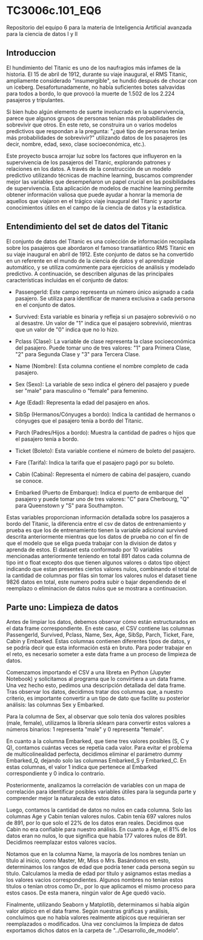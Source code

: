 # TC3006c.101_EQ6
Repositorio del equipo 6 para la materia de Inteligencia Artificial avanzada para la ciencia de datos I y II
## Introduccion
El hundimiento del Titanic es uno de los naufragios más infames de la historia. El 15 de abril de 1912, durante su viaje inaugural, el RMS Titanic, ampliamente considerado "insumergible", se hundió después de chocar con un iceberg. Desafortunadamente, no había suficientes botes salvavidas para todos a bordo, lo que provocó la muerte de 1.502 de los 2.224 pasajeros y tripulantes.

Si bien hubo algún elemento de suerte involucrado en la supervivencia, parece que algunos grupos de personas tenían más probabilidades de sobrevivir que otros. En este reto, se construira un o varios modelos predictivos que respondan a la pregunta: "¿qué tipo de personas tenían más probabilidades de sobrevivir?" utilizando datos de los pasajeros (es decir, nombre, edad, sexo, clase socioeconómica, etc.).

Este proyecto busca arrojar luz sobre los factores que influyeron en la supervivencia de los pasajeros del Titanic, explorando patrones y relaciones en los datos. A través de la construcción de un modelo predictivo utilizando técnicas de machine learning, buscamos comprender mejor las variables que desempeñaron un papel crucial en las posibilidades de supervivencia. Esta aplicación de modelos de machine learning permite obtener información valiosa que puede ayudar a honrar la memoria de aquellos que viajaron en el trágico viaje inaugural del Titanic y aportar conocimientos útiles en el campo de la ciencia de datos y la estadística.
## Entendimiento del set de datos del Titanic
El conjunto de datos del Titanic es una colección de información recopilada sobre los pasajeros que abordaron el famoso transatlántico RMS Titanic en su viaje inaugural en abril de 1912. Este conjunto de datos se ha convertido en un referente en el mundo de la ciencia de datos y el aprendizaje automático, y se utiliza comúnmente para ejercicios de análisis y modelado predictivo. A continuación, se describen algunas de las principales características incluidas en el conjunto de datos:

- PassengerId: Este campo representa un número único asignado a cada pasajero. Se utiliza para identificar de manera exclusiva a cada persona en el conjunto de datos.

- Survived: Esta variable es binaria y refleja si un pasajero sobrevivió o no al desastre. Un valor de "1" indica que el pasajero sobrevivió, mientras que un valor de "0" indica que no lo hizo.

- Pclass (Clase): La variable de clase representa la clase socioeconómica del pasajero. Puede tomar uno de tres valores: "1" para Primera Clase, "2" para Segunda Clase y "3" para Tercera Clase.

- Name (Nombre): Esta columna contiene el nombre completo de cada pasajero.

- Sex (Sexo): La variable de sexo indica el género del pasajero y puede ser "male" para masculino o "female" para femenino.

- Age (Edad): Representa la edad del pasajero en años.

- SibSp (Hermanos/Cónyuges a bordo): Indica la cantidad de hermanos o cónyuges que el pasajero tenía a bordo del Titanic.

- Parch (Padres/Hijos a bordo): Muestra la cantidad de padres o hijos que el pasajero tenía a bordo.

- Ticket (Boleto): Esta variable contiene el número de boleto del pasajero.

- Fare (Tarifa): Indica la tarifa que el pasajero pagó por su boleto.

- Cabin (Cabina): Representa el número de cabina del pasajero, cuando se conoce.

- Embarked (Puerto de Embarque): Indica el puerto de embarque del pasajero y puede tomar uno de tres valores: "C" para Cherbourg, "Q" para Queenstown y "S" para Southampton.

Estas variables proporcionan información detallada sobre los pasajeros a bordo del Titanic, la diferencia entre el csv de datos de entrenamiento y prueba es que los de entrenamiento tienen la variable adicional survived descrita anteriormente mientras que los datos de prueba no con el fin de que el modelo que se eliga pueda trabajar con la division de datos y aprenda de estos. 
El dataset esta conformado por 10 variables mencionadas anteriormente teniendo en total 891 datos cada columna de tipo int o float excepto dos que tienen algunos valores o datos tipo object indicando que estan presentes ciertos valores nulos, combinando el total de la cantidad de columnas por filas sin tomar los valores nulos el dataset tiene 9826 datos en total, este numero podra subir o bajar dependiendo de el reemplazo o eliminacion de datos nulos que se mostrara a continuacion.
## Parte uno: Limpieza de datos

Antes de limpiar los datos, debemos observar cómo están estructurados en el data frame correspondiente. En este caso, el CSV contiene las columnas PassengerId, Survived, Pclass, Name, Sex, Age, SibSp, Parch, Ticket, Fare, Cabin y Embarked. Estas columnas contienen diferentes tipos de datos, y se podría decir que esta información está en bruto. Para poder trabajar en el reto, es necesario someter a este data frame a un proceso de limpieza de datos.

Comenzamos importando el CSV a una libreta en Python (Jupyter Notebook) y solicitamos al programa que lo convirtiera a un data frame. Una vez hecho esto, pedimos una descripción detallada del data frame. Tras observar los datos, decidimos tratar dos columnas que, a nuestro criterio, es importante convertir a un tipo de dato que facilite su posterior análisis: las columnas Sex y Embarked.

Para la columna de Sex, al observar que solo tenía dos valores posibles (male, female), utilizamos la librería sklearn para convertir estos valores a números binarios: 1 representa "male" y 0 representa "female".

En cuanto a la columna Embarked, que tiene tres valores posibles (S, C y Q), contamos cuántas veces se repetía cada valor. Para evitar el problema de multicolinealidad perfecta, decidimos eliminar el parámetro dummy Embarked_Q, dejando solo las columnas Embarked_S y Embarked_C. En estas columnas, el valor 1 indica que pertenece al Embarked correspondiente y 0 indica lo contrario.

Posteriormente, analizamos la correlación de variables con un mapa de correlación para identificar posibles variables útiles para la segunda parte y comprender mejor la naturaleza de estos datos.

Luego, contamos la cantidad de datos no nulos en cada columna. Solo las columnas Age y Cabin tenían valores nulos. Cabin tenía 697 valores nulos de 891, por lo que solo el 22% de los datos eran reales. Decidimos que Cabin no era confiable para nuestro análisis. En cuanto a Age, el 81% de los datos eran no nulos, lo que significa que había 177 valores nulos de 891. Decidimos reemplazar estos valores vacíos.

Notamos que en la columna Name, la mayoría de los nombres tenían un título al inicio, como Master, Mr, Miss o Mrs. Basándonos en esto, determinamos los rangos de edad que podría tener cada persona según su título. Calculamos la media de edad por título y asignamos estas medias a los valores vacíos correspondientes. Algunos nombres no tenían estos títulos o tenían otros como Dr., por lo que aplicamos el mismo proceso para estos casos. De esta manera, ningún valor de Age quedó vacío.

Finalmente, utilizando Seaborn y Matplotlib, determinamos si había algún valor atípico en el data frame. Según nuestras gráficas y análisis, concluimos que no había valores realmente atípicos que requirieran ser reemplazados o modificados. Una vez concluimos la limpieza de datos exportamos dichos datos en la carpeta de "../Desarrollo_de_modelo".
